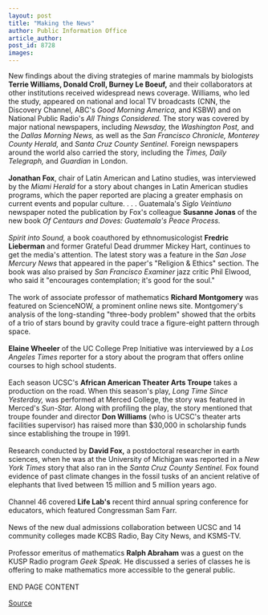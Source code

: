 ```yaml
---
layout: post
title: "Making the News"
author: Public Information Office
article_author: 
post_id: 8728
images:
---
```


<p>
  New findings about the diving strategies of marine mammals by biologists <b>Terrie Williams, Donald Croll, Burney Le Boeuf,</b> and their collaborators at other institutions received widespread news coverage. Williams, who led the study, appeared on national and local TV broadcasts (CNN, the Discovery Channel, ABC's <i>Good Morning America,</i> and KSBW) and on National Public Radio's <i>All Things Considered.</i> The story was covered by major national newspapers, including <i>Newsday,</i> the <i>Washington Post,</i> and the <i>Dallas Morning News,</i> as well as the <i>San Francisco Chronicle, Monterey County Herald,</i> and <i>Santa Cruz County Sentinel.</i> Foreign newspapers around the world also carried the story, including the <i>Times, Daily Telegraph,</i> and <i>Guardian</i> in London.<br>
  <br>
  <b>Jonathan Fox</b>, chair of Latin American and Latino studies, was interviewed by the <i>Miami Herald</i> for a story about changes in Latin American studies programs, which the paper reported are placing a greater emphasis on current events and popular culture. . . . Guatemala's <i>Siglo Veintiuno</i> newspaper noted the publication by Fox's colleague <b>Susanne Jonas</b> of the new book <i>Of Centaurs and Doves: Guatemala's Peace Process.</i><br>
  <br>
  <i>Spirit into Sound,</i> a book coauthored by ethnomusicologist <b>Fredric Lieberman</b> and former Grateful Dead drummer Mickey Hart, continues to get the media's attention. The latest story was a feature in the <i>San Jose Mercury News</i> that appeared in the paper's "Religion &amp; Ethics" section. The book was also praised by <i>San Francisco Examiner</i> jazz critic Phil Elwood, who said it "encourages contemplation; it's good for the soul."<br>
  <br>
  The work of associate professor of mathematics <b>Richard Montgomery</b> was featured on ScienceNOW, a prominent online news site. Montgomery's analysis of the long-standing "three-body problem" showed that the orbits of a trio of stars bound by gravity could trace a figure-eight pattern through space.<br>
  <br>
  <b>Elaine Wheeler</b> of the UC College Prep Initiative was interviewed by a <i>Los Angeles Times</i> reporter for a story about the program that offers online courses to high school students.<br>
  <br>
  Each season UCSC's <b>African American Theater Arts Troupe</b> takes a production on the road. When this season's play, <i>Long Time Since Yesterday,</i> was performed at Merced College, the story was featured in Merced's <i>Sun-Star.</i> Along with profiling the play, the story mentioned that troupe founder and director <b>Don Williams</b> (who is UCSC's theater arts facilities supervisor) has raised more than $30,000 in scholarship funds since establishing the troupe in 1991.<br>
  <br>
  Research conducted by <b>David Fox,</b> a postdoctoral researcher in earth sciences, when he was at the University of Michigan was reported in a <i>New York Times</i> story that also ran in the <i>Santa Cruz County Sentinel.</i> Fox found evidence of past climate changes in the fossil tusks of an ancient relative of elephants that lived between 15 million and 5 million years ago.<br>
  <br>
  Channel 46 covered <b>Life Lab's</b> recent third annual spring conference for educators, which featured Congressman Sam Farr.<br>
  <br>
  News of the new dual admissions collaboration between UCSC and 14 community colleges made KCBS Radio, Bay City News, and KSMS-TV.<br>
  <br>
  Professor emeritus of mathematics <b>Ralph Abraham</b> was a guest on the KUSP Radio program <i>Geek Speak.</i> He discussed a series of classes he is offering to make mathematics more accessible to the general public.<br>
  <br>
  END PAGE CONTENT <img align="bottom" alt=" " border="0" height="1" src="../../images/trans.gif" width="385">
</p>
<p><a href="http://www1.ucsc.edu/currents/99-00/04-10/makenews.html" title="Permalink to makenews">Source</a></p>
